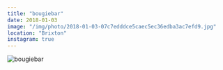 ```yaml
---
title: "bougiebar"
date: 2018-01-03
image: "/img/photo/2018-01-03-07c7edddce5caec5ec36edba3ac7efd9.jpg"
location: "Brixton"
instagram: true
---
```


![bougiebar](/img/photo/2018-01-03-07c7edddce5caec5ec36edba3ac7efd9.jpg)
